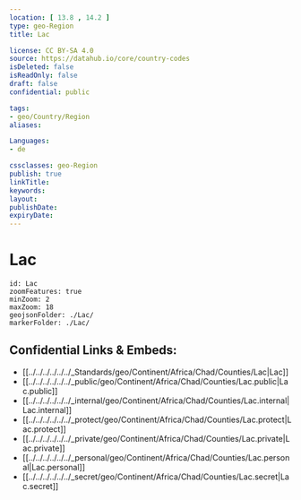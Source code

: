 ```yaml
---
location: [ 13.8 , 14.2 ] 
type: geo-Region
title: Lac

license: CC BY-SA 4.0
source: https://datahub.io/core/country-codes
isDeleted: false
isReadOnly: false
draft: false
confidential: public

tags:
- geo/Country/Region
aliases:

Languages:
- de

cssclasses: geo-Region
publish: true
linkTitle: 
keywords: 
layout: 
publishDate: 
expiryDate: 
---
```


# Lac

```leaflet
id: Lac
zoomFeatures: true 
minZoom: 2 
maxZoom: 18
geojsonFolder: ./Lac/
markerFolder: ./Lac/
```


## Confidential Links & Embeds: 
- [[../../../../../../_Standards/geo/Continent/Africa/Chad/Counties/Lac|Lac]] 
- [[../../../../../../_public/geo/Continent/Africa/Chad/Counties/Lac.public|Lac.public]] 
- [[../../../../../../_internal/geo/Continent/Africa/Chad/Counties/Lac.internal|Lac.internal]] 
- [[../../../../../../_protect/geo/Continent/Africa/Chad/Counties/Lac.protect|Lac.protect]] 
- [[../../../../../../_private/geo/Continent/Africa/Chad/Counties/Lac.private|Lac.private]] 
- [[../../../../../../_personal/geo/Continent/Africa/Chad/Counties/Lac.personal|Lac.personal]] 
- [[../../../../../../_secret/geo/Continent/Africa/Chad/Counties/Lac.secret|Lac.secret]] 

